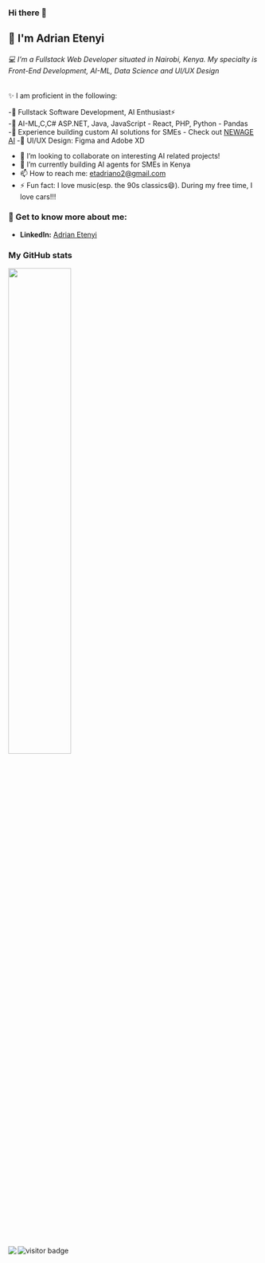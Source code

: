 ### Hi there 👋
## :construction_worker: I'm Adrian Etenyi 
<!--
**nairdaee/nairdaee** is a ✨ _special_ ✨ repository because its `README.md` (this file) appears on your GitHub profile.

Here are some ideas to get you started:

- 🔭 I’m currently working on ...
- 🌱 I’m currently learning ...
- 👯 I’m looking to collaborate on ...
- 🤔 I’m looking for help with ...
- 💬 Ask me about ...
- 📫 How to reach me: ...
- 😄 Pronouns: ...
- ⚡ Fun fact: ...
-->

 ###### :computer: I’m a Fullstack Web Developer situated in Nairobi, Kenya. My specialty is Front-End Development, AI-ML, Data Science and UI/UX Design
 
 :sparkles: I am proficient in the following:

-:pushpin: Fullstack Software Development, AI Enthusiast⚡\
-:pushpin: AI-ML,C,C# ASP.NET, Java, JavaScript - React, PHP, Python - Pandas \
-:pushpin: Experience building custom AI solutions for SMEs - Check out [NEWAGE AI](https://newageai.tech)
-:pushpin: UI/UX Design: Figma and Adobe XD

- 👯 I’m looking to collaborate on interesting AI related projects!
- 🌱 I’m currently building AI agents for SMEs in Kenya 
- 📫 How to reach me: etadriano2@gmail.com
- ⚡ Fun fact: I love music(esp. the 90s classics😄). During my free time, I love cars!!!
### 💬 Get to know more about me:
* **LinkedIn:** [Adrian Etenyi](https://www.linkedin.com/in/adrian-etenyi-4590791b2/)

### My GitHub stats

<a href="https://github.com/nairdaee"><img width="50%" src="http://github-readme-streak-stats.herokuapp.com/?user=nairdaee&theme=radical&date_format=M%20j%5B%2C%20Y%5D&ring=7CF3A0&fire=7CF3A0&sideNums=7CF3A0&count_private=true&show_icons=true"></a>

<a href="https://github.com/nairdaee">
<img align='left' src="https://github-readme-stats.vercel.app/api/top-langs?username=nairdaee&show_icons=true&locale=en&count_private=true&theme=radical&show_icons=true&layout=compact"/>
 </a>
<img src="https://visitor-badge.laobi.icu/badge?page_id=nairdaee.nairdaee" alt="visitor badge"/>
